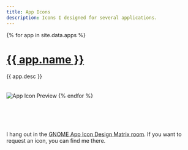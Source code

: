 ```yaml
---
title: App Icons
description: Icons I designed for several applications.
---
```


{% for app in site.data.apps %}
<h1>
    <a style="font-family: var(--bold);" href="{{ app.url }}">
        {{ app.name }}
    </a>
</h1>
{{ app.desc }}
<br>
<br>
<br>
<img alt="App Icon Preview" src="/images/{{ app.name | downcase | replace: ' ', '-' }}-icon.webp" style="margin-bottom: 5em;">
{% endfor %}

I hang out in the [GNOME App Icon Design Matrix room](https://matrix.to/#/#appicondesign:gnome.org). If you want to request an icon, you can find me there.
